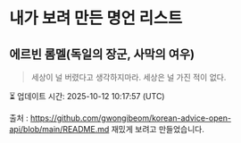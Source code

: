 # 내가 보려 만든 명언 리스트

##  에르빈 롬멜(독일의 장군, 사막의 여우)
> 세상이 널 버렸다고 생각하지마라. 세상은 널 가진 적이 없다.


⏳ 업데이트 시간: 2025-10-12 10:17:57 (UTC)

출처 : https://github.com/gwongibeom/korean-advice-open-api/blob/main/README.md
재밌게 보려고 만들었습니다.
